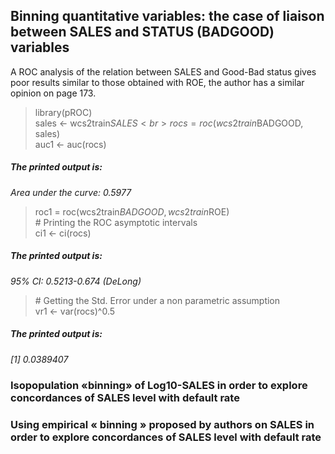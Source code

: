 ## Binning quantitative variables: the case of liaison between SALES and STATUS (BADGOOD) variables

A ROC analysis of the relation between SALES and Good-Bad status gives poor results similar to those obtained  with ROE,
the author has a similar opinion on page 173.

> library(pROC)<br>
> sales <- wcs2train$SALES<br>
> rocs = roc(wcs2train$BADGOOD, sales)<br>
> auc1 <- auc(rocs)<br>
##### <em>The printed output is:
Area under the curve: 0.5977
</em>
> roc1 = roc(wcs2train$BADGOOD, wcs2train$ROE)<br>
> \# Printing the ROC asymptotic intervals<br>
> ci1 <- ci(rocs)<br>
##### <em>The printed output is:
95% CI: 0.5213-0.674 (DeLong)
</em>
> \# Getting the Std. Error under a non parametric assumption<br>
> vr1 <- var(rocs)^0.5<br>
##### <em>The printed output is:
[1] 0.0389407
</em>

### Isopopulation «binning» of Log10-SALES in order to explore concordances of SALES level with default rate

### Using empirical « binning » proposed by authors on SALES in order to explore concordances of SALES level with default rate
